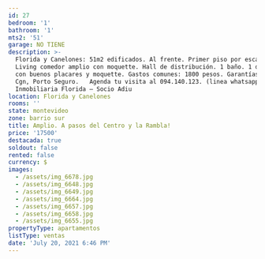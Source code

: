 ```yaml
---
id: 27
bedroom: '1'
bathroom: '1'
mts2: '51'
garage: NO TIENE
description: >-
  Florida y Canelones: 51m2 edificados. Al frente. Primer piso por escalera.
  Living comedor amplio con moquette. Hall de distribución. 1 baño. 1 dormitorio
  con buenos placares y moquette. Gastos comunes: 1800 pesos. Garantías: Anda,
  Cgn, Porto Seguro.   Agenda tu visita al 094.140.123. (linea whatsapp) 
  Inmobiliaria Florida – Socio Adiu 
location: Florida y Canelones
rooms: ''
state: montevideo
zone: barrio sur
title: Amplio. A pasos del Centro y la Rambla!
price: '17500'
destacada: true
soldout: false
rented: false
currency: $
images:
  - /assets/img_6678.jpg
  - /assets/img_6648.jpg
  - /assets/img_6649.jpg
  - /assets/img_6664.jpg
  - /assets/img_6657.jpg
  - /assets/img_6658.jpg
  - /assets/img_6655.jpg
propertyType: apartamentos
listType: ventas
date: 'July 20, 2021 6:46 PM'
---
```


